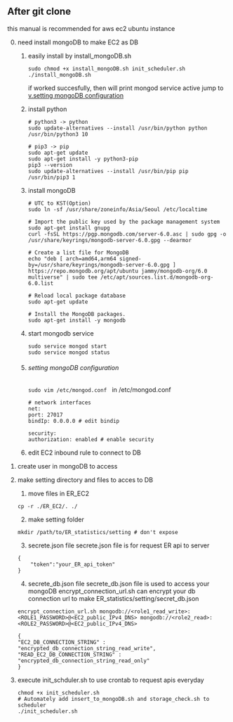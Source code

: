 ## After git clone

this manual is recommended for aws ec2 ubuntu instance

0. need install mongoDB to make EC2 as DB
    1) easily install by install_mongoDB.sh
        ```
        sudo chmod +x install_mongoDB.sh init_scheduler.sh
        ./install_mongoDB.sh
        ```

        if worked succesfully, then will print mongod service active
        jump to [v.setting mongoDB configuration](#setting-mongoDB-configuration)
    2) install python
        ```
        # python3 -> python
        sudo update-alternatives --install /usr/bin/python python /usr/bin/python3 10

        # pip3 -> pip
        sudo apt-get update
        sudo apt-get install -y python3-pip
        pip3 --version
        sudo update-alternatives --install /usr/bin/pip pip /usr/bin/pip3 1
        ```
    3) install mongoDB
        ```
        # UTC to KST(Option)
        sudo ln -sf /usr/share/zoneinfo/Asia/Seoul /etc/localtime
            
        # Import the public key used by the package management system
        sudo apt-get install gnupg
        curl -fsSL https://pgp.mongodb.com/server-6.0.asc | sudo gpg -o /usr/share/keyrings/mongodb-server-6.0.gpg --dearmor
        
        # Create a list file for MongoDB
        echo "deb [ arch=amd64,arm64 signed-by=/usr/share/keyrings/mongodb-server-6.0.gpg ] https://repo.mongodb.org/apt/ubuntu jammy/mongodb-org/6.0 multiverse" | sudo tee /etc/apt/sources.list.d/mongodb-org-6.0.list
        
        # Reload local package database
        sudo apt-get update

        # Install the MongoDB packages.
        sudo apt-get install -y mongodb
        ```
    4) start mongodb service
        ```
        sudo service mongod start
        sudo service mongod status
        ```
    5) ###### setting mongoDB configuration
        ```sudo vim /etc/mongod.conf```
        &nbsp;
        in /etc/mongod.conf
        ```
        # network interfaces
        net:
        port: 27017
        bindIp: 0.0.0.0 # edit bindip

        security:
        authorization: enabled # enable security
        ```
    6) edit EC2 inbound rule to connect to DB
        &nbsp;

1. create user in mongoDB to access
&nbsp;
2. make setting directory and files to acces to DB
    1) move files in ER_EC2
    ```
    cp -r ./ER_EC2/. ./
    ```
    2) make setting folder
    ```
    mkdir /path/to/ER_statistics/setting # don't expose
    ```
    3) secrete.json file
    secrete.json file is for request ER api to server
    ```
    {
        "token":"your_ER_api_token"
    }
    ```
    
    4) secrete_db.json file
    secrete_db.json file is used to access your mongoDB
    encrypt_connection_url.sh can encrypt your db connection url to make ER_statistics/setting/secret_db.json
    ```
    encrypt_connection_url.sh mongodb://<role1_read_write>:<ROLE1_PASSWORD>@<EC2_public_IPv4_DNS> mongodb://<role2_read>:<ROLE2_PASSWORD>@<EC2_public_IPv4_DNS>
    ``` 
    ```
    {
    "EC2_DB_CONNECTION_STRING" : "encrypted_db_connection_string_read_write",
    "READ_EC2_DB_CONNECTION_STRING" : "encrypted_db_connection_string_read_only"
    }
    ```

3. execute init_schduler.sh to use crontab to request apis everyday
   	```
    chmod +x init_scheduler.sh
    # Automately add insert_to_mongoDB.sh and storage_check.sh to scheduler
    ./init_scheduler.sh
   	```    
    
